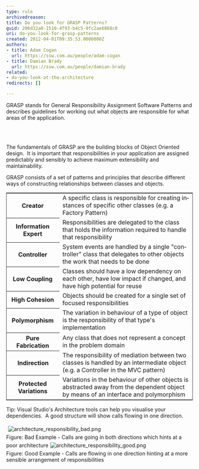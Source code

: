 ```yaml
---
type: rule
archivedreason: 
title: Do you look for GRASP Patterns?
guid: 206d32a0-1510-4f93-b4c5-9fc2ae6068c0
uri: do-you-look-for-grasp-patterns
created: 2012-04-01T09:35:53.0000000Z
authors:
- title: Adam Cogan
  url: https://ssw.com.au/people/adam-cogan
- title: Damian Brady
  url: https://ssw.com.au/people/damian-brady
related:
- do-you-look-at-the-architecture
redirects: []

---
```



<p><span lang="EN-AU">GRASP stands for General Responsibility Assignment Software Patterns and describes guidelines for working out what objects are responsible for what areas of the application.</span></p>
<br><excerpt class='endintro'></excerpt><br>
<p>​The fundamentals of GRASP are the <span lang="EN-AU">building blocks of Object Oriented design.&#160; It is important that r<span lang="EN-AU">esponsibilities in your application are assigned predictably and sensibly to achieve maximum extensibility and maintainability.</span></span></p>
<p><span lang="EN-AU">GRASP consists of a set of&#160;patterns and principles that describe different ways of constructing relationships between classes and objects.</span></p>
<p><span lang="EN-AU"><table style="border-bottom&#58;#444 1px solid;border-left&#58;#444 1px solid;border-top&#58;#444 1px solid;border-right&#58;#444 1px solid;"><tbody><tr><th style="padding-right&#58;10px;">Creator</th>
<td>A specific class is responsible for creating instances of specific other classes (e.g. a Factory Pattern)</td></tr>
<tr><th style="padding-right&#58;10px;">​Information Expert</th>
<td>Responsibilities are delegated to the class that holds the information required to handle that responsibility​</td></tr>
<tr><th style="padding-right&#58;10px;">​Controller</th>
<td>​System events are handled by a single &quot;controller&quot; class that delegates to other objects the work that needs to be done</td></tr>
<tr><th style="padding-right&#58;10px;">​Low Coupling </th>
<td>Classes should have a low dependency on each other, have low impact if changed, and ​have high potential for reuse</td></tr>
<tr><th style="padding-right&#58;10px;">​High Cohesion</th>
<td>​Objects should be created for a single set of focused responsibilities</td></tr>
<tr><th style="padding-right&#58;10px;">​Polymorphism</th>
<td>​The variation in behaviour of a type of object is the responsibility of that type's implementation</td></tr>
<tr><th style="padding-right&#58;10px;">​Pure Fabrication</th>
<td>​Any class that does not represent a concept in the problem domain</td></tr>
<tr><th>​Indirection</th>
<td>​The responsibility of mediation between two classes is handled by an intermediate object (e.g. a Controller in the MVC pattern)</td></tr>
<tr><th style="padding-right&#58;10px;">​Protected Variations</th>
<td>​Variations in the behaviour of other objects is abstracted away from the dependent object by means of an interface and polymorphism</td></tr></tbody></table></span></p>
<p>Tip&#58; Visual Studio's Architecture tools can help you visualise your dependencies.&#160; A good structure will show calls flowing in one direction.</p>
<p><img alt="architecture_responsibility_bad.png" src="/SoftwareDevelopment/RulestobetterArchitectureandCodeReview/PublishingImages/architecture_responsibility_bad.png" style="margin&#58;5px;" /><br><span class="ssw-rteStyle-FigureBad">Figure&#58; Bad Example - Calls are going in both directions which hints at a poor architecture</span><img alt="architecture_responsibility_good.png" src="/SoftwareDevelopment/RulestobetterArchitectureandCodeReview/PublishingImages/architecture_responsibility_good.png" style="margin&#58;5px;" /><br><span class="ssw-rteStyle-FigureGood">Figure&#58; Good Example -&#160;Calls&#160;are flowing in one direction hinting at a more sensible&#160;arrangement of responsibilities</span></p>


